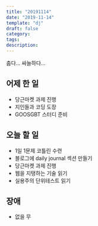 ```yaml
---
title: "20191114"
date: "2019-11-14"
template: "dj"
draft: false
category: 
tags:
description:
---
```


춥다... 싸늘하다...

## 어제 한 일

* 당근마켓 과제 진행
* 지인들과 코딩 도장
* GOOSGBT 스터디 준비

## 오늘 할 일

* 1일 1문제 코틀린 수련
* 블로그에 daily journal 섹션 만들기
* 당근마켓 과제 진행
* 웹을 지탱하는 기술 읽기
* 실용주의 단위테스트 읽기

## 장애

* 없을 무
